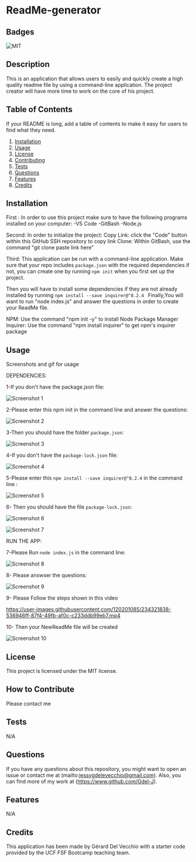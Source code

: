 # ReadMe-generator

## Badges


![MIT](https://img.shields.io/badge/license-MIT-green)

## Description

This is an application that allows users to easily and quickly create a high quality readme file by using a command-line application. The project creator will have more time to work on the core of his project.



## Table of Contents 

If your README is long, add a table of contents to make it easy for users to find what they need.
 
  1. [Installation](#installation)
  2. [Usage](#usage)
  3. [License](#license)
  4. [Contributing](#contributing)
  5. [Tests](#tests)
  6. [Questions](#questions)
  7. [Features](#features)
  8. [Credits](#credits)

## Installation


First :
In order to use this project make sure to have the following programs installed on your computer:
-VS Code
-GitBash
-Node.js

Second:
In order to initialize the project:
Copy Link: click the "Code" button within this GitHub SSH repository to copy link
Clone: Within GitBash, use the command "git clone paste link here"

Third: 
This application can be run with a command-line application.
Make sure that your repo includes  `package.json` with the required dependencies if not, you can create one by running `npm init` when you first set up the project. 

Then you will have to install some dependencies if they are not already installed  by running `npm install --save inquirer@^8.2.4 `
Finally,You will want to run "node index.js" and answer the questions in order to create your ReadMe file.



NPM: Use the command "npm init -y" to install Node Package Manager
Inquirer: Use the command "npm install inquirer" to get npm's inquirer package


## Usage

Screenshots  and gif for usage



DEPENDENCIES:

1-If you don't have the package.json file:

![Screenshot 1](https://user-images.githubusercontent.com/120201085/234316384-88773668-e12d-415e-b788-163dc1c22572.png)

2-Please enter this npm init in the command line and answer the questions:

![Screenshot 2](https://user-images.githubusercontent.com/120201085/234316434-26cf607f-7a43-4c69-b419-f1d1539a9712.png)

3-Then you should have the folder `package.json`:

![Screenshot 3](https://user-images.githubusercontent.com/120201085/234316555-fbc727f7-f34e-440c-b1be-66f3e44cafef.png)


4-If you don't have the `package-lock.json` file:

![Screenshot 4](https://user-images.githubusercontent.com/120201085/234316606-1732a370-66c8-4a2e-b3af-ac5a05c5422a.png)

5-Please enter this `npm install --save inquirer@^8.2.4`   in the command line :

![Screenshot 5](https://user-images.githubusercontent.com/120201085/234316609-279c2d0d-13a9-47cd-b486-78d8736280c2.png)


6- Then you should have the file `package-lock.json`:

![Screenshot 6](https://user-images.githubusercontent.com/120201085/234316610-37583961-4bad-4ae5-9c78-734f7064ff13.png)

![Screenshot 7](https://user-images.githubusercontent.com/120201085/234316616-108ea419-a12c-4322-8c48-86c561854d4c.png)

RUN THE APP:

7-Please Run  `node index.js` in the command line:

![Screenshot 8](https://user-images.githubusercontent.com/120201085/234321540-7606fe30-a399-4f9a-b0e1-f5335e4453a9.png)


8- Please answser the questions:

![Screenshot 9](https://user-images.githubusercontent.com/120201085/234316689-f0ba9fa2-25e3-4cae-9e3c-b0a724d293e4.png)

9- Please Follow the steps shown in this video

https://user-images.githubusercontent.com/120201085/234321838-536946ff-87f4-49fb-af0c-c233ddb99eb7.mp4

10- Then your NewReadMe file will be created


![Screenshot 10](https://user-images.githubusercontent.com/120201085/234316691-945f24c9-bbc3-47e3-b768-2ee51f02547d.png)


    
   

## License

This project is licensed under the MIT license.

## How to Contribute

Please contact me

## Tests

N/A

## Questions

If you have any questions about this repository, you might want to open an issue or contact me  at (mailto:jessygdelevecchio@gmail.com). Also, you can find more of my work at (https://www.github.com/Gdel-J).

## Features

N/A


## Credits

This application has been made by Gérard Del Vecchio with a starter code provided by  the UCF FSF Bootcamp teaching team.
